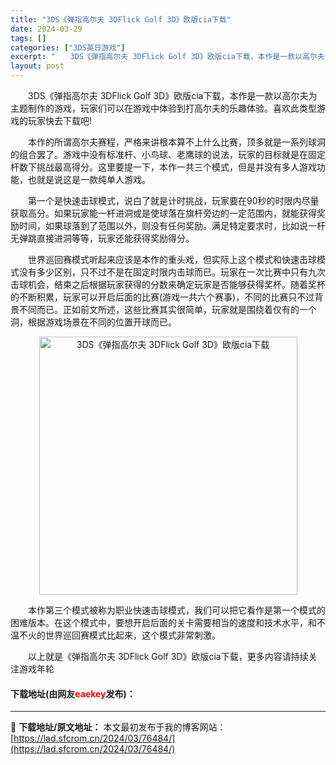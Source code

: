 ```yaml
---
title: "3DS《弹指高尔夫 3DFlick Golf 3D》欧版cia下载"
date: 2024-03-29
tags: []
categories: ["3DS英日游戏"]
excerpt: "　　3DS《弹指高尔夫 3DFlick Golf 3D》欧版cia下载，本作是一款以高尔夫为主题制作的游戏，玩家们可以在游戏中体验到打高尔夫的乐趣体验。喜欢此类型游戏的玩家快去下载吧! 　　本作的所谓高尔夫赛程，严格来讲根本算不上什么比赛，顶多就是一系列球洞的组合罢了。游戏中没有标准杆、小鸟球、老鹰&hellip;"
layout: post
---
```


 <p>　　3DS《弹指高尔夫 3DFlick Golf 3D》欧版cia下载，本作是一款以高尔夫为主题制作的游戏，玩家们可以在游戏中体验到打高尔夫的乐趣体验。喜欢此类型游戏的玩家快去下载吧!</p> <p>　　本作的所谓高尔夫赛程，严格来讲根本算不上什么比赛，顶多就是一系列球洞的组合罢了。游戏中没有标准杆、小鸟球、老鹰球的说法，玩家的目标就是在固定杆数下挑战最高得分。这里要提一下，本作一共三个模式，但是并没有多人游戏功能，也就是说这是一款纯单人游戏。</p> <p>　　第一个是快速击球模式，说白了就是计时挑战，玩家要在90秒的时限内尽量获取高分。如果玩家能一杆进洞或是使球落在旗杆旁边的一定范围内，就能获得奖励时间，如果球落到了范围以外，则没有任何奖励。满足特定要求时，比如说一杆无弹跳直接进洞等等，玩家还能获得奖励得分。</p> <p>　　世界巡回赛模式听起来应该是本作的重头戏，但实际上这个模式和快速击球模式没有多少区别，只不过不是在固定时限内击球而已。玩家在一次比赛中只有九次击球机会，结束之后根据玩家获得的分数来确定玩家是否能够获得奖杯。随着奖杯的不断积累，玩家可以开启后面的比赛(游戏一共六个赛事)，不同的比赛只不过背景不同而已。正如前文所述，这些比赛其实很简单，玩家就是围绕着仅有的一个洞，根据游戏场景在不同的位置开球而已。</p> <p align="center"><img align="" border="0" src="https://lad.sfcrom.cn/wp-content/uploads/2024/03/20240329_660634c5438ff.jpg" width="413" alt="3DS《弹指高尔夫 3DFlick Golf 3D》欧版cia下载" /></p> <p>　　本作第三个模式被称为职业快速击球模式，我们可以把它看作是第一个模式的困难版本。在这个模式中，要想开启后面的关卡需要相当的速度和技术水平，和不温不火的世界巡回赛模式比起来，这个模式非常刺激。</p> <p>　　以上就是《弹指高尔夫 3DFlick Golf 3D》欧版cia下载，更多内容请持续关注游戏年轮</p> <p><h4>下载地址(由网友<font color="red">eaekey</font>发布)：</h4></p> 

---
📖 **下载地址/原文地址：** 本文最初发布于我的博客网站：[https://lad.sfcrom.cn/2024/03/76484/](https://lad.sfcrom.cn/2024/03/76484/)
